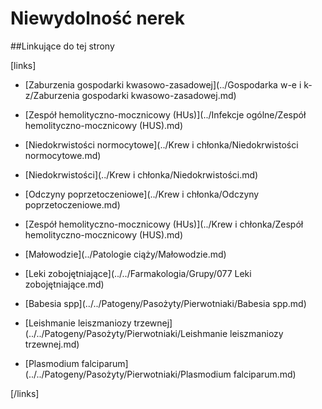 # Niewydolność nerek





##Linkujące do tej strony

[links]

- [Zaburzenia gospodarki kwasowo-zasadowej](../Gospodarka w-e i k-z/Zaburzenia gospodarki kwasowo-zasadowej.md)

- [Zespół hemolityczno-mocznicowy (HUs)](../Infekcje ogólne/Zespół hemolityczno-mocznicowy (HUS).md)

- [Niedokrwistości normocytowe](../Krew i chłonka/Niedokrwistości normocytowe.md)

- [Niedokrwistości](../Krew i chłonka/Niedokrwistości.md)

- [Odczyny poprzetoczeniowe](../Krew i chłonka/Odczyny poprzetoczeniowe.md)

- [Zespół hemolityczno-mocznicowy (HUs)](../Krew i chłonka/Zespół hemolityczno-mocznicowy (HUS).md)

- [Małowodzie](../Patologie ciąży/Małowodzie.md)

- [Leki zobojętniające](../../Farmakologia/Grupy/077 Leki zobojętniające.md)

- [Babesia spp](../../Patogeny/Pasożyty/Pierwotniaki/Babesia spp.md)

- [Leishmanie leiszmaniozy trzewnej](../../Patogeny/Pasożyty/Pierwotniaki/Leishmanie leiszmaniozy trzewnej.md)

- [Plasmodium falciparum](../../Patogeny/Pasożyty/Pierwotniaki/Plasmodium falciparum.md)


[/links]

